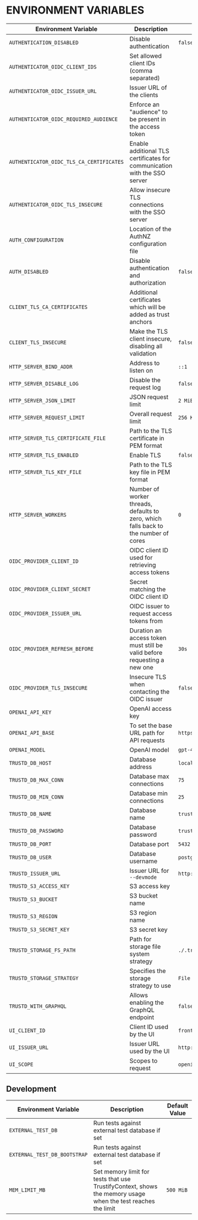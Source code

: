 # ENVIRONMENT VARIABLES

| Environment Variable | Description                    | Default Value |
|----------------------|--------------------------------|---------------|
| `AUTHENTICATION_DISABLED`       | Disable authentication | `false`          |
| `AUTHENTICATOR_OIDC_CLIENT_IDS`               | Set allowed client IDs (comma separated)  |         |
| `AUTHENTICATOR_OIDC_ISSUER_URL`         | Issuer URL of the clients   |        |
| `AUTHENTICATOR_OIDC_REQUIRED_AUDIENCE`         | Enforce an "audience" to be present in the access token   |        |
| `AUTHENTICATOR_OIDC_TLS_CA_CERTIFICATES`         | Enable additional TLS certificates for communication with the SSO server   |        |
| `AUTHENTICATOR_OIDC_TLS_INSECURE`         | Allow insecure TLS connections with the SSO server   |        |
| `AUTH_CONFIGURATION`         | Location of the AuthNZ configuration file   |        |
| `AUTH_DISABLED`         | Disable authentication and authorization   | `false`       |
| `CLIENT_TLS_CA_CERTIFICATES`         | Additional certificates which will be added as trust anchors   |        |
| `CLIENT_TLS_INSECURE`         | Make the TLS client insecure, disabling all validation   | `false`       |
| `HTTP_SERVER_BIND_ADDR`         | Address to listen on   | `::1`       |
| `HTTP_SERVER_DISABLE_LOG`       | Disable the request log | `false` |
| `HTTP_SERVER_JSON_LIMIT`         | JSON request limit   | `2 MiB`       |
| `HTTP_SERVER_REQUEST_LIMIT`         | Overall request limit   | `256 KiB`       |
| `HTTP_SERVER_TLS_CERTIFICATE_FILE`         | Path to the TLS certificate in PEM format   |       |
| `HTTP_SERVER_TLS_ENABLED`         | Enable TLS   | `false`       |
| `HTTP_SERVER_TLS_KEY_FILE`         | Path to the TLS key file in PEM format   |       |
| `HTTP_SERVER_WORKERS`         | Number of worker threads, defaults to zero, which falls back to the number of cores   | `0`       |
| `OIDC_PROVIDER_CLIENT_ID`         | OIDC client ID used for retrieving access tokens   |       |
| `OIDC_PROVIDER_CLIENT_SECRET`         | Secret matching the OIDC client ID   |        |
| `OIDC_PROVIDER_ISSUER_URL`         | OIDC issuer to request access tokens from   |        |
| `OIDC_PROVIDER_REFRESH_BEFORE`         | Duration an access token must still be valid before requesting a new one   | `30s`       |
| `OIDC_PROVIDER_TLS_INSECURE`         | Insecure TLS when contacting the OIDC issuer    | `false`        |
| `OPENAI_API_KEY`         | OpenAI access key |         |
| `OPENAI_API_BASE`         | To set the base URL path for API requests | `https://api.openapi.com/v1`         |
| `OPENAI_MODEL`         | OpenAI model | `gpt-4o`         |
| `TRUSTD_DB_HOST`         | Database address     | `localhost`         |
| `TRUSTD_DB_MAX_CONN`         | Database max connections    | `75`        |
| `TRUSTD_DB_MIN_CONN`         | Database min connections    | `25`        |
| `TRUSTD_DB_NAME`         | Database name     | `trustify`        |
| `TRUSTD_DB_PASSWORD`         | Database password     | `trustify`        |
| `TRUSTD_DB_PORT`         | Database port     | `5432`       |
| `TRUSTD_DB_USER`         | Database username    | `postgres`        |
| `TRUSTD_ISSUER_URL`         | Issuer URL for `--devmode`     | `http://localhost:8090/realms/trustify`        |
| `TRUSTD_S3_ACCESS_KEY`         | S3 access key    |         |
| `TRUSTD_S3_BUCKET`         | S3 bucket name    |         |
| `TRUSTD_S3_REGION`         | S3 region name    |         |
| `TRUSTD_S3_SECRET_KEY`         | S3 secret key    |         |
| `TRUSTD_STORAGE_FS_PATH`         | Path for storage file system strategy    | `./.trustify/storage`        |
| `TRUSTD_STORAGE_STRATEGY`         | Specifies the storage strategy to use    | `File system`        |
| `TRUSTD_WITH_GRAPHQL`         | Allows enabling the GraphQL endpoint | `false`        |
| `UI_CLIENT_ID`         | Client ID used by the UI    | `frontend`       |
| `UI_ISSUER_URL`         | Issuer URL used by the UI    | `http://localhost:8090/realms/trustify`        |
| `UI_SCOPE`         | Scopes to request    | `openid`        |

## Development 

| Environment Variable | Description                    | Default Value |
|----------------------|--------------------------------|---------------|
| `EXTERNAL_TEST_DB`       | Run tests against external test database if set |           |
| `EXTERNAL_TEST_DB_BOOTSTRAP`       | Run tests against external test database if set |           |
| `MEM_LIMIT_MB`       | Set memory limit for tests that use TrustifyContext, shows the memory usage when the test reaches the limit  | `500 MiB`          |
